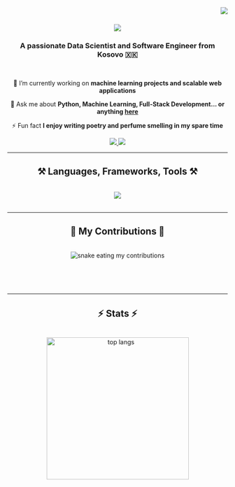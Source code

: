 <img align="right" src="https://visitor-badge.laobi.icu/badge?page_id=rRexhepi.rRexhepi" />

<h1 align="center">
    <img src="https://readme-typing-svg.herokuapp.com/?font=Righteous&size=35&center=true&vCenter=true&width=500&height=70&duration=4000&lines=Howdy!+👋🤠;+I'm+Rexhep+Rexhepi!;&color=FF4500" />
</h1>

<h3 align="center">A passionate Data Scientist and Software Engineer from Kosovo 🇽🇰</h3>

<br/>

<div align="center">
 
 🔭 I’m currently working on **machine learning projects and scalable web applications**
 
 💬 Ask me about **Python, Machine Learning, Full-Stack Development... or anything [here](https://github.com/rRexhepi/rRexhepi/issues)**

⚡ Fun fact **I enjoy writing poetry and perfume smelling in my spare time**

 </div>
 
<div align="center"> 
  <a href="mailto:rex.hepi@outlook.com">
    <img src="https://img.shields.io/badge/Outlook-0078D4?style=for-the-badge&logo=microsoft-outlook&logoColor=white" />
  </a>
  <a href="https://linkedin.com/in/rexheprexhepi" target="_blank">
    <img src="https://img.shields.io/badge/LinkedIn-0077B5?style=for-the-badge&logo=linkedin&logoColor=white" target="_blank" />
  </a>
</div>

<hr/>

<h2 align="center">⚒️ Languages, Frameworks, Tools ⚒️</h2>
<br/>
<div align="center">
    <img src="https://skillicons.dev/icons?i=python,java,c,cpp,react,nodejs,docker,kubernetes,html,css,vscode,git,github,flask,django,mongodb,postgresql" /><br>
</div>

<br/>
<hr/>

<div align="center">
  <h2>🐍 My Contributions 🐍</h2>
  <br>
  <img alt="snake eating my contributions" src="https://raw.githubusercontent.com/rRexhepi/rRexhepi/output/github-contribution-grid-snake.svg" />
  
  <br/><br/><br/>
</div>

<hr/>

<h2 align="center">⚡ Stats ⚡</h2>
<br>
<div align=center>
  <img width=325 align="center" src="https://github-readme-stats.vercel.app/api/top-langs/?username=rRexhepi&hide=HTML&langs_count=8&layout=compact&theme=react&border_radius=10&size_weight=0.5&count_weight=0.5" alt="top langs" />
</div>

<br/><br/>
